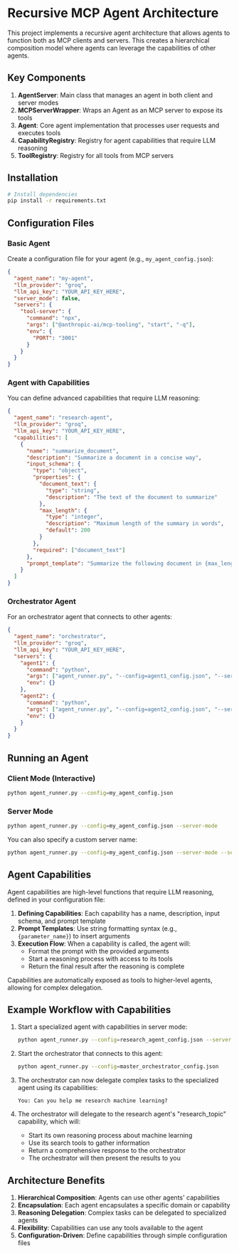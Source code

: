 # Recursive MCP Agent Architecture

This project implements a recursive agent architecture that allows agents to function both as MCP clients and servers. This creates a hierarchical composition model where agents can leverage the capabilities of other agents.

## Key Components

1. **AgentServer**: Main class that manages an agent in both client and server modes
2. **MCPServerWrapper**: Wraps an Agent as an MCP server to expose its tools
3. **Agent**: Core agent implementation that processes user requests and executes tools
4. **CapabilityRegistry**: Registry for agent capabilities that require LLM reasoning
5. **ToolRegistry**: Registry for all tools from MCP servers

## Installation

```bash
# Install dependencies
pip install -r requirements.txt
```

## Configuration Files

### Basic Agent

Create a configuration file for your agent (e.g., `my_agent_config.json`):

```json
{
  "agent_name": "my-agent",
  "llm_provider": "groq",
  "llm_api_key": "YOUR_API_KEY_HERE",
  "server_mode": false,
  "servers": {
    "tool-server": {
      "command": "npx",
      "args": ["@anthropic-ai/mcp-tooling", "start", "-q"],
      "env": {
        "PORT": "3001"
      }
    }
  }
}
```

### Agent with Capabilities

You can define advanced capabilities that require LLM reasoning:

```json
{
  "agent_name": "research-agent",
  "llm_provider": "groq",
  "llm_api_key": "YOUR_API_KEY_HERE",
  "capabilities": [
    {
      "name": "summarize_document",
      "description": "Summarize a document in a concise way",
      "input_schema": {
        "type": "object",
        "properties": {
          "document_text": {
            "type": "string",
            "description": "The text of the document to summarize"
          },
          "max_length": {
            "type": "integer",
            "description": "Maximum length of the summary in words",
            "default": 200
          }
        },
        "required": ["document_text"]
      },
      "prompt_template": "Summarize the following document in {max_length} words or fewer:\n\n{document_text}"
    }
  ]
}
```

### Orchestrator Agent

For an orchestrator agent that connects to other agents:

```json
{
  "agent_name": "orchestrator",
  "llm_provider": "groq",
  "llm_api_key": "YOUR_API_KEY_HERE",
  "servers": {
    "agent1": {
      "command": "python",
      "args": ["agent_runner.py", "--config=agent1_config.json", "--server-mode"],
      "env": {}
    },
    "agent2": {
      "command": "python",
      "args": ["agent_runner.py", "--config=agent2_config.json", "--server-mode"],
      "env": {}
    }
  }
}
```

## Running an Agent

### Client Mode (Interactive)

```bash
python agent_runner.py --config=my_agent_config.json
```

### Server Mode

```bash
python agent_runner.py --config=my_agent_config.json --server-mode
```

You can also specify a custom server name:

```bash
python agent_runner.py --config=my_agent_config.json --server-mode --server-name=my-custom-server
```

## Agent Capabilities

Agent capabilities are high-level functions that require LLM reasoning, defined in your configuration file:

1. **Defining Capabilities**: Each capability has a name, description, input schema, and prompt template
2. **Prompt Templates**: Use string formatting syntax (e.g., `{parameter_name}`) to insert arguments
3. **Execution Flow**: When a capability is called, the agent will:
   - Format the prompt with the provided arguments
   - Start a reasoning process with access to its tools
   - Return the final result after the reasoning is complete

Capabilities are automatically exposed as tools to higher-level agents, allowing for complex delegation.

## Example Workflow with Capabilities

1. Start a specialized agent with capabilities in server mode:
   ```bash
   python agent_runner.py --config=research_agent_config.json --server-mode
   ```

2. Start the orchestrator that connects to this agent:
   ```bash
   python agent_runner.py --config=master_orchestrator_config.json
   ```

3. The orchestrator can now delegate complex tasks to the specialized agent using its capabilities:
   ```
   You: Can you help me research machine learning?
   ```

4. The orchestrator will delegate to the research agent's "research_topic" capability, which will:
   - Start its own reasoning process about machine learning
   - Use its search tools to gather information
   - Return a comprehensive response to the orchestrator
   - The orchestrator will then present the results to you

## Architecture Benefits

1. **Hierarchical Composition**: Agents can use other agents' capabilities
2. **Encapsulation**: Each agent encapsulates a specific domain or capability
3. **Reasoning Delegation**: Complex tasks can be delegated to specialized agents
4. **Flexibility**: Capabilities can use any tools available to the agent
5. **Configuration-Driven**: Define capabilities through simple configuration files
